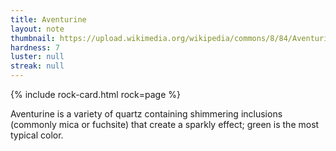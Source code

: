 ```yaml
---
title: Aventurine
layout: note
thumbnail: https://upload.wikimedia.org/wikipedia/commons/8/84/Aventurine.jpg
hardness: 7
luster: null
streak: null
---
```

{% include rock-card.html rock=page %}

Aventurine is a variety of quartz containing shimmering inclusions (commonly mica or fuchsite) that create a sparkly effect; green is the most typical color.
